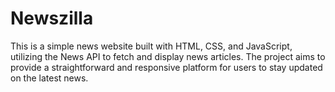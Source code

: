# Newszilla
This is a simple news website built with HTML, CSS, and JavaScript, utilizing the News API to fetch and display news articles. The project aims to provide a straightforward and responsive platform for users to stay updated on the latest news.
